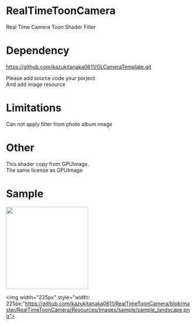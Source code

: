 RealTimeToonCamera
==================

Real Time Camera Toon Shader Filter 

Dependency
==================
https://github.com/kazukitanaka0611/GLCameraTemplate.git  

Please add source code your porject  
And add image resource

Limitations
==================  
Can not apply filter from photo album image  

Other
================== 
This shader copy from GPUImage.  
The same license as GPUImage 

Sample
==================  
<img width="225px" style="width: 225px;" src="https://github.com/kazukitanaka0611/RealTimeToonCamera/blob/master/RealTimeToonCamera/Resources/Images/sample/sample_portlate.png">

<img width="225px" style="width: 225px;"https://github.com/kazukitanaka0611/RealTimeToonCamera/blob/master/RealTimeToonCamera/Resources/Images/sample/sample_landscape.png">  
